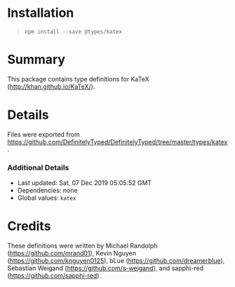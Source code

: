 # Installation
> `npm install --save @types/katex`

# Summary
This package contains type definitions for KaTeX (http://khan.github.io/KaTeX/).

# Details
Files were exported from https://github.com/DefinitelyTyped/DefinitelyTyped/tree/master/types/katex.

### Additional Details
 * Last updated: Sat, 07 Dec 2019 05:05:52 GMT
 * Dependencies: none
 * Global values: `katex`

# Credits
These definitions were written by Michael Randolph (https://github.com/mrand01), Kevin Nguyen (https://github.com/knguyen0125), bLue (https://github.com/dreamerblue), Sebastian Weigand (https://github.com/s-weigand), and sapphi-red (https://github.com/sapphi-red).
